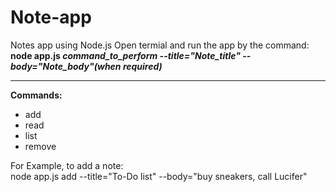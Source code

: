# Note-app
Notes app using Node.js
Open termial and run the app by the command:
<br>
<strong>node app.js <em>command_to_perform --title="Note_title" --body="Note_body"(when required)</em></strong>
<br>
<hr>
<strong>Commands:</strong>
<ul>
<li>add</li>
<li>read</li>
<li>list</li>
<li>remove</li>
</ul>

For Example, to add a note:<br>
node app.js add --title="To-Do list" --body="buy sneakers, call Lucifer"

